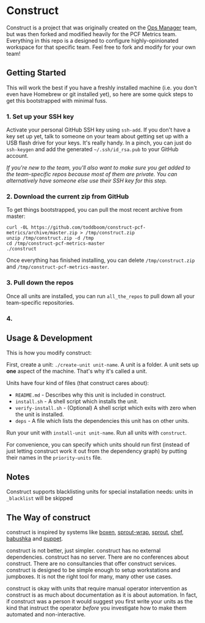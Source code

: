 # Construct

Construct is a project that was originally created on the [Ops Manager](https://github.com/pivotal-cf-experimental/construct) team,
but was then forked and modified heavily for the PCF Metrics team. Everything in this repo is a
designed to configure highly-opinionated workspace for that specific team. Feel free to fork and
modify for your own team!

## Getting Started

This will work the best if you have a freshly installed machine (i.e. you don't even have Homebrew or git installed yet),
so here are some quick steps to get this bootstrapped with minimal fuss.

### 1. Set up your SSH key

Activate your personal GitHub SSH key using `ssh-add`. If you don't have a key set up yet,
talk to someone on your team about getting set up with a USB flash drive for your keys.
It's really handy. In a pinch, you can just do `ssh-keygen` and add the generated `~/.ssh/id_rsa.pub`
to your GitHub account.

*If you're new to the team, you'll also want to make sure you get added to the team-specific repos because most of them are private. You can alternatively have someone else use their SSH key for this step.*

### 2. Download the current zip from GitHub

To get things bootstrapped, you can pull the most recent archive from master:

```
curl -0L https://github.com/toddboom/construct-pcf-metrics/archive/master.zip > /tmp/construct.zip
unzip /tmp/construct.zip -d /tmp
cd /tmp/construct-pcf-metrics-master
./construct
```

Once everything has finished installing, you can delete `/tmp/construct.zip` and `/tmp/construct-pcf-metrics-master`.

### 3. Pull down the repos

Once all units are installed, you can run `all_the_repos` to pull down all your team-specific
repositories.

### 4. 

## Usage & Development

This is how you modify construct:

First, create a unit: `./create-unit unit-name`. A unit is a folder. A unit
sets up **one** aspect of the machine. That's why it's called a unit.

Units have four kind of files (that construct cares about):

* `README.md` - Describes why this unit is included in construct.
* `install.sh` - A shell script which installs the unit.
* `verify-install.sh` - (Optional) A shell script which exits with zero when the unit is installed.
* `deps` - A file which lists the dependencies this unit has on other units.

Run your unit with `install-unit unit-name`. Run all units with `construct`.

For convenience, you can specify which units should run first (instead of
just letting construct work it out from the dependency graph) by putting their
names in the `priority-units` file.

## Notes

Construct supports blacklisting units for special installation needs: units in `_blacklist` will be skipped

## The Way of construct

construct is inspired by systems like [boxen], [sprout-wrap], [sprout], [chef],
[babushka] and [puppet].

construct is not better, just simpler. construct has no external dependencies. construct
has no server. There are no conferences about construct. There are no consultancies
that offer construct services. construct is designed to be simple enough to setup workstations and jumpboxes. It is not the right tool for many, many other use cases.

construct is okay with units that require manual operator intervention as construct is
as much about documentation as it is about automation. In fact, if construct was a
person it would suggest you first write your units as the kind that instruct the
operator _before_ you investigate how to make them automated and non-interactive.

[boxen]: http://boxen.github.com
[sprout-wrap]: https://github.com/pivotal-sprout/sprout-wrap
[sprout]: https://github.com/pivotal-sprout/sprout
[babushka]: http://babushka.me
[chef]: http://www.opscode.com/chef
[puppet]: http://puppetlabs.com
